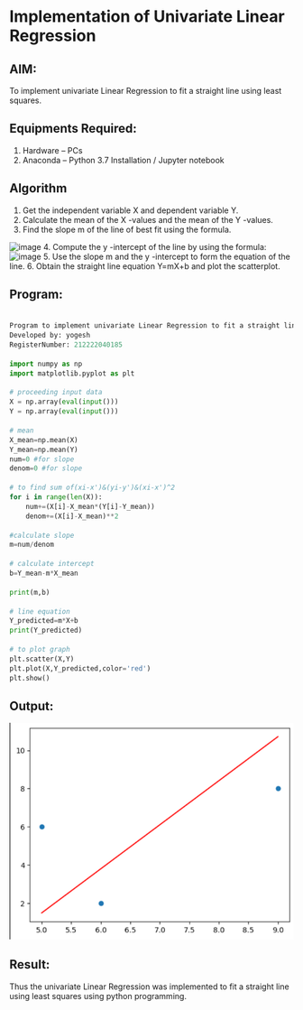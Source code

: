 # Implementation of Univariate Linear Regression
## AIM:
To implement univariate Linear Regression to fit a straight line using least squares.

## Equipments Required:
1. Hardware – PCs
2. Anaconda – Python 3.7 Installation / Jupyter notebook

## Algorithm
1. Get the independent variable X and dependent variable Y.
2. Calculate the mean of the X -values and the mean of the Y -values.
3. Find the slope m of the line of best fit using the formula. 
<img width="231" alt="image" src="https://user-images.githubusercontent.com/93026020/192078527-b3b5ee3e-992f-46c4-865b-3b7ce4ac54ad.png">
4. Compute the y -intercept of the line by using the formula:
<img width="148" alt="image" src="https://user-images.githubusercontent.com/93026020/192078545-79d70b90-7e9d-4b85-9f8b-9d7548a4c5a4.png">
5. Use the slope m and the y -intercept to form the equation of the line.
6. Obtain the straight line equation Y=mX+b and plot the scatterplot.

## Program:
```py

Program to implement univariate Linear Regression to fit a straight line using least squares.
Developed by: yogesh
RegisterNumber: 212222040185

import numpy as np
import matplotlib.pyplot as plt

# proceeding input data
X = np.array(eval(input()))
Y = np.array(eval(input()))

# mean
X_mean=np.mean(X)
Y_mean=np.mean(Y)
num=0 #for slope
denom=0 #for slope

# to find sum of(xi-x')&(yi-y')&(xi-x')^2
for i in range(len(X)):
    num+=(X[i]-X_mean*(Y[i]-Y_mean))
    denom+=(X[i]-X_mean)**2

#calculate slope
m=num/denom

# calculate intercept
b=Y_mean-m*X_mean

print(m,b)

# line equation
Y_predicted=m*X+b
print(Y_predicted)

# to plot graph
plt.scatter(X,Y)
plt.plot(X,Y_predicted,color='red')
plt.show()  

```

## Output:
![best fit line](ml1.png)


## Result:
Thus the univariate Linear Regression was implemented to fit a straight line using least squares using python programming.
